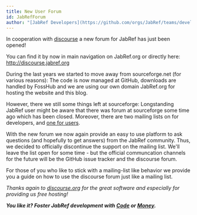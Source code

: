 ```yaml
---
title: New User Forum
id: JabRefForum
author: "[JabRef Developers](https://github.com/orgs/JabRef/teams/developers)"
---
```


In cooperation with [discourse](http://www.discourse.org) a new forum for JabRef has just been opened!

You can find it by now in main navigation on JabRef.org or directly here: http://discourse.jabref.org



During the last years we started to move away from sourceforge.net (for various reasons): The code is now managed at GitHub, downloads are handled by FossHub and we are using our own domain JabRef.org for hosting the website and this blog.

However, there we still some things left at sourceforge: 
Longstanding JabRef user might be aware that there was forum at sourceforge some time ago which has been closed.
Moreover, there are two mailing lists on for developers, and [one for users](https://lists.sourceforge.net/lists/listinfo/jabref-users).

With the new forum we now again provide an easy to use platform to ask questions (and hopefully to get answers) from the JabRef community.
Thus, we decided to officially discontinue the support on the mailing list. We'll leave the list open for some time - but the official communcation channels for the future will be the GitHub issue tracker and the discourse forum.

For those of you who like to stick with a mailing-list like behavior we provide you a guide on how to use the discourse forum just like a mailing list.

*Thanks again to [discourse.org](http://www.discourse.org) for the great software and especially for providing us free hosting!*

_**You like it? Foster JabRef development with [Code](https://github.com/JabRef/jabref/blob/master/CONTRIBUTING.md) or [Money](https://github.com/JabRef/jabref/wiki/Donations).**_
